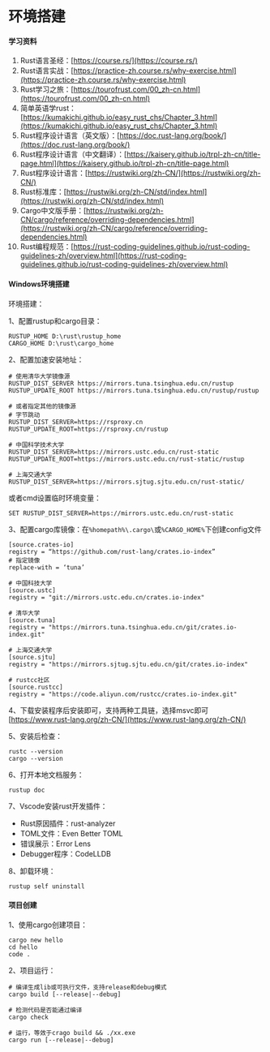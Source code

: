# 环境搭建

#### 学习资料

1. Rust语言圣经：[https://course.rs/](https://course.rs/)
2. Rust语言实战：[https://practice-zh.course.rs/why-exercise.html](https://practice-zh.course.rs/why-exercise.html)
3. Rust学习之旅：[https://tourofrust.com/00_zh-cn.html](https://tourofrust.com/00_zh-cn.html)
4. 简单英语学rust：[https://kumakichi.github.io/easy_rust_chs/Chapter_3.html](https://kumakichi.github.io/easy_rust_chs/Chapter_3.html)
5. Rust程序设计语言（英文版）：[https://doc.rust-lang.org/book/](https://doc.rust-lang.org/book/)
6. Rust程序设计语言（中文翻译）：[https://kaisery.github.io/trpl-zh-cn/title-page.html](https://kaisery.github.io/trpl-zh-cn/title-page.html)
7. Rust程序设计语言：[https://rustwiki.org/zh-CN/](https://rustwiki.org/zh-CN/)
8. Rust标准库：[https://rustwiki.org/zh-CN/std/index.html](https://rustwiki.org/zh-CN/std/index.html)
9. Cargo中文版手册：[https://rustwiki.org/zh-CN/cargo/reference/overriding-dependencies.html](https://rustwiki.org/zh-CN/cargo/reference/overriding-dependencies.html)
10. Rust编程规范：[https://rust-coding-guidelines.github.io/rust-coding-guidelines-zh/overview.html](https://rust-coding-guidelines.github.io/rust-coding-guidelines-zh/overview.html)



#### Windows环境搭建

环境搭建：

1、配置rustup和cargo目录：

```
RUSTUP_HOME D:\rust\rustup_home
CARGO_HOME D:\rust\cargo_home
```

2、配置加速安装地址：

```
# 使用清华大学镜像源
RUSTUP_DIST_SERVER https://mirrors.tuna.tsinghua.edu.cn/rustup
RUSTUP_UPDATE_ROOT https://mirrors.tuna.tsinghua.edu.cn/rustup/rustup

# 或者指定其他的镜像源
# 字节跳动
RUSTUP_DIST_SERVER=https://rsproxy.cn
RUSTUP_UPDATE_ROOT=https://rsproxy.cn/rustup

# 中国科学技术大学
RUSTUP_DIST_SERVER=https://mirrors.ustc.edu.cn/rust-static
RUSTUP_UPDATE_ROOT=https://mirrors.ustc.edu.cn/rust-static/rustup

# 上海交通大学
RUSTUP_DIST_SERVER=https://mirrors.sjtug.sjtu.edu.cn/rust-static/
```

或者cmd设置临时环境变量：

```
SET RUSTUP_DIST_SERVER=https://mirrors.ustc.edu.cn/rust-static
```

3、配置cargo库镜像：在`%homepath%\.cargo\`或`%CARGO_HOME%`下创建config文件

```
[source.crates-io]
registry = “https://github.com/rust-lang/crates.io-index”
# 指定镜像
replace-with = ‘tuna’

# 中国科技大学
[source.ustc]
registry = "git://mirrors.ustc.edu.cn/crates.io-index"

# 清华大学
[source.tuna]
registry = "https://mirrors.tuna.tsinghua.edu.cn/git/crates.io-index.git"

# 上海交通大学
[source.sjtu]
registry = "https://mirrors.sjtug.sjtu.edu.cn/git/crates.io-index"

# rustcc社区
[source.rustcc]
registry = "https://code.aliyun.com/rustcc/crates.io-index.git"
```

4、下载安装程序后安装即可，支持两种工具链，选择msvc即可[https://www.rust-lang.org/zh-CN/](https://www.rust-lang.org/zh-CN/)

5、安装后检查：

```
rustc --version
cargo --version
```

6、打开本地文档服务：

```
rustup doc
```

7、Vscode安装rust开发插件：

+ Rust原因插件：rust-analyzer
+ TOML文件：Even Better TOML
+ 错误展示：Error Lens
+ Debugger程序：CodeLLDB

8、卸载环境：

```
rustup self uninstall
```



#### 项目创建

1、使用cargo创建项目：

```
cargo new hello
cd hello
code .
```

2、项目运行：

```
# 编译生成lib或可执行文件，支持release和debug模式
cargo build [--release|--debug]

# 检测代码是否能通过编译
cargo check

# 运行，等效于crago build && ./xx.exe
cargo run [--release|--debug]
```

